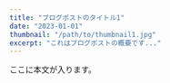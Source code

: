 ```yaml
---
title: "ブログポストのタイトル1"
date: "2023-01-01"
thumbnail: "/path/to/thumbnail1.jpg"
excerpt: "これはブログポストの概要です..."
---
```


ここに本文が入ります。
